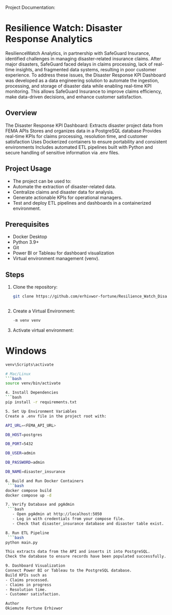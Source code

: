 Project Documentation:

# Resilience Watch: Disaster Response Analytics
ResilienceWatch Analytics, in partnership with SafeGuard Insurance, identified challenges in managing disaster-related insurance claims. After major disasters, SafeGuard faced delays in claims processing, lack of real-time insights, and fragmented data systems, resulting in poor customer experience.
To address these issues, the Disaster Response KPI Dashboard was developed as a data engineering solution to automate the ingestion, processing, and storage of disaster data while enabling real-time KPI monitoring. This allows SafeGuard Insurance to improve claims efficiency, make data-driven decisions, and enhance customer satisfaction.
## Overview
The Disaster Response KPI Dashboard:
Extracts disaster project data from FEMA APIs
Stores and organizes data in a PostgreSQL database
Provides real-time KPIs for claims processing, resolution time, and customer satisfaction
Uses Dockerized containers to ensure portability and consistent environments
Includes automated ETL pipelines built with Python and secure handling of sensitive information via .env files.
## Project Usage
- The project can be used to:
- Automate the extraction of disaster-related data.
- Centralize claims and disaster data for analysis.
- Generate actionable KPIs for operational managers.
- Test and deploy ETL pipelines and dashboards in a containerized environment.
## Prerequisites
- Docker Desktop
- Python 3.9+
- Git
- Power BI or Tableau for dashboard visualization
- Virtual environment management (venv).
## Steps
1. Clone the repository:
   ```bash
   git clone https://github.com/erhivwor-fortune/Resilience_Watch_Disaster_Response_Analytics.git
 
2. Create a Virtual Environment:
    ```python
   -m venv venv

3. Activate virtual environment:
# Windows
   ```bash
   venv\Scripts\activate

# Mac/Linux
   ```bash
   source venv/bin/activate

4. Install Dependencies
   ```bash
   pip install -r requirements.txt

5. Set Up Environment Variables
Create a .env file in the project root with:

   API_URL=<FEMA_API_URL>
   
   DB_HOST=postgres
   
   DB_PORT=5432
   
   DB_USER=admin
   
   DB_PASSWORD=admin
   
   DB_NAME=disaster_insurance

6. Build and Run Docker Containers
    ```bash
   docker compose build
   docker compose up -d

7. Verify Database and pgAdmin
    ```bash
      - Open pgAdmin at http://localhost:5050
      - Log in with credentials from your compose file.
      - Check that disaster_insurance database and disaster table exist.

8. Run ETL Pipeline
    ```bash
   python main.py

This extracts data from the API and inserts it into PostgreSQL.
Check the database to ensure records have been populated successfully.

9. Dashboard Visualization
Connect Power BI or Tableau to the PostgreSQL database.
Build KPIs such as
- Claims processed.
- Claims in progress
- Resolution time.
- Customer satisfaction.

Author
Okiemute Fortune Erhivwor
